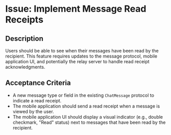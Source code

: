 # Issue: Implement Message Read Receipts

## Description
Users should be able to see when their messages have been read by the recipient. This feature requires updates to the message protocol, mobile application UI, and potentially the relay server to handle read receipt acknowledgments.

## Acceptance Criteria
- A new message type or field in the existing `ChatMessage` protocol to indicate a read receipt.
- The mobile application should send a read receipt when a message is viewed by the user.
- The mobile application UI should display a visual indicator (e.g., double checkmark, "Read" status) next to messages that have been read by the recipient.

